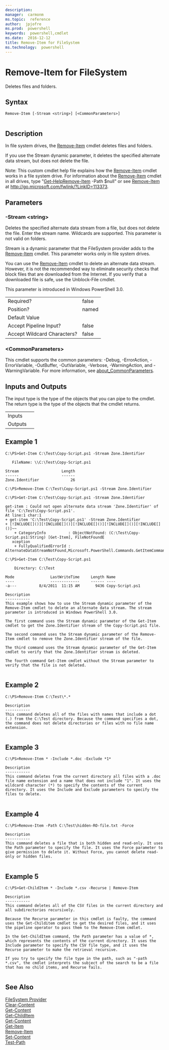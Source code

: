 ```yaml
---
description:  
manager:  carmonm
ms.topic:  reference
author:  jpjofre
ms.prod:  powershell
keywords:  powershell,cmdlet
ms.date:  2016-12-12
title: Remove-Item for FileSystem
ms.technology:  powershell
---
```


# Remove-Item for FileSystem
Deletes files and folders.  
  
## Syntax  
  
```  
Remove-Item [-Stream <string>] [<CommonParameters>]  
  
```  
  
## Description  
 In file system drives, the [Remove-Item](../../../Microsoft.PowerShell.Management/Remove-Item.md) cmdlet deletes files and folders.  
  
 If you use the Stream dynamic parameter, it deletes the specified alternate data stream, but does not delete the file.  
  
 Note: This custom cmdlet help file explains how the [Remove-Item](../../../Microsoft.PowerShell.Management/Remove-Item.md) cmdlet works in a file system drive. For information about the [Remove-Item](../../../Microsoft.PowerShell.Management/Remove-Item.md) cmdlet in all drives, type "[Get-Help](../../Get-Help.md)[Remove-Item](../../../Microsoft.PowerShell.Management/Remove-Item.md) -Path $null" or see [Remove-Item](../../../Microsoft.PowerShell.Management/Remove-Item.md) at http://go.microsoft.com/fwlink/?LinkID=113373.  
  
## Parameters  
  
### -Stream <string\>  
 Deletes the specified alternate data stream from a file, but does not delete the file. Enter the stream name. Wildcards are supported. This parameter is not valid on folders.  
  
 Stream is a dynamic parameter that the FileSystem provider adds to the [Remove-Item](../../../Microsoft.PowerShell.Management/Remove-Item.md) cmdlet. This parameter works only in file system drives.  
  
 You can use the [Remove-Item](../../../Microsoft.PowerShell.Management/Remove-Item.md) cmdlet to delete an alternate data stream. However, it is not the recommended way to eliminate security checks that block files that are downloaded from the Internet. If you verify that a downloaded file is safe, use the Unblock-File cmdlet.  
  
 This parameter is introduced in Windows PowerShell 3.0.  
  
|||  
|-|-|  
|Required?|false|  
|Position?|named|  
|Default Value||  
|Accept Pipeline Input?|false|  
|Accept Wildcard Characters?|false|  
  
### <CommonParameters\>  
 This cmdlet supports the common parameters: -Debug, -ErrorAction, -ErrorVariable, -OutBuffer, -OutVariable,  -Verbose, -WarningAction, and -WarningVariable. For more information, see [about_CommonParameters](../../About/about_CommonParameters.md).  
  
## Inputs and Outputs  
 The input type is the type of the objects that you can pipe to the cmdlet. The return type is the type of the objects that the cmdlet returns.  
  
|||  
|-|-|  
|Inputs||  
|Outputs||  
  
## Example 1  
  
```  
C:\PS>Get-Item C:\Test\Copy-Script.ps1 -Stream Zone.Identifier  
  
   FileName: \\C:\Test\Copy-Script.ps1  
  
Stream                   Length  
------                   ------  
Zone.Identifier              26  
  
C:\PS>Remove-Item C:\Test\Copy-Script.ps1 -Stream Zone.Identifier  
  
C:\PS>Get-Item C:\Test\Copy-Script.ps1 -Stream Zone.Identifier  
  
get-item : Could not open alternate data stream 'Zone.Identifier' of file 'C:\Test\Copy-Script.ps1'.  
At line:1 char:1  
+ get-item 'C:\Test\Copy-Script.ps1' -Stream Zone.Identifier  
+ [!INCLUDE[]()][!INCLUDE[]()][!INCLUDE[]()][!INCLUDE[]()][!INCLUDE[]()]~~  
    + CategoryInfo          : ObjectNotFound: (C:\Test\Copy-Script.ps1:String) [Get-Item], FileNotFoundE  
   xception  
    + FullyQualifiedErrorId : AlternateDataStreamNotFound,Microsoft.PowerShell.Commands.GetItemCommand  
  
C:\PS>Get-Item C:\Test\Copy-Script.ps1  
  
    Directory: C:\Test  
  
Mode                LastWriteTime     Length Name  
----                -------------     ------ ----  
-a---          8/4/2011  11:15 AM       9436 Copy-Script.ps1  
  
Description  
-----------  
This example shows how to use the Stream dynamic parameter of the Remove-Item cmdlet to delete an alternate data stream. The stream parameter is introduced in Windows PowerShell 3.0.  
  
The first command uses the Stream dynamic parameter of the Get-Item cmdlet to get the Zone.Identifier stream of the Copy-Script.ps1 file.   
  
The second command uses the Stream dynamic parameter of the Remove-Item cmdlet to remove the Zone.Identifier stream of the file.  
  
The third command uses the Stream dynamic parameter of the Get-Item cmdlet to verify that the Zone.Identifier stream is deleted.  
  
The fourth command Get-Item cmdlet without the Stream parameter to verify that the file is not deleted.  
  
```  
  
## Example 2  
  
```  
C:\PS>Remove-Item C:\Test\*.*  
  
Description  
-----------  
This command deletes all of the files with names that include a dot (.) from the C:\Test directory. Because the command specifies a dot, the command does not delete directories or files with no file name extension.  
  
```  
  
## Example 3  
  
```  
C:\PS>Remove-Item * -Include *.doc -Exclude *1*  
  
Description  
-----------  
This command deletes from the current directory all files with a .doc file name extension and a name that does not include "1". It uses the wildcard character (*) to specify the contents of the current directory. It uses the Include and Exclude parameters to specify the files to delete.  
  
```  
  
## Example 4  
  
```  
C:\PS>Remove-Item -Path C:\Test\hidden-RO-file.txt -Force  
  
Description  
-----------  
This command deletes a file that is both hidden and read-only. It uses the Path parameter to specify the file. It uses the Force parameter to give permission to delete it. Without Force, you cannot delete read-only or hidden files.  
  
```  
  
## Example 5  
  
```  
C:\PS>Get-ChildItem * -Include *.csv -Recurse | Remove-Item  
  
Description  
-----------  
This command deletes all of the CSV files in the current directory and all subdirectories recursively.  
  
Because the Recurse parameter in this cmdlet is faulty, the command uses the Get-Childitem cmdlet to get the desired files, and it uses the pipeline operator to pass them to the Remove-Item cmdlet.  
  
In the Get-ChildItem command, the Path parameter has a value of *, which represents the contents of the current directory. It uses the Include parameter to specify the CSV file type, and it uses the Recurse parameter to make the retrieval recursive.  
  
If you try to specify the file type in the path, such as "-path *.csv", the cmdlet interprets the subject of the search to be a file that has no child items, and Recurse fails.  
  
```  
  
## See Also  
 [FileSystem Provider](../FileSystem-Provider.md)   
 [Clear-Content](../../../Microsoft.PowerShell.Management/Clear-Content.md)   
 [Get-Content](../../../Microsoft.PowerShell.Management/Get-Content.md)   
 [Get-ChildItem](../../../Microsoft.PowerShell.Management/Get-ChildItem.md)   
 [Get-Content](../../../Microsoft.PowerShell.Management/Get-Content.md)   
 [Get-Item](../../../Microsoft.PowerShell.Management/Get-Item.md)   
 [Remove-Item](../../../Microsoft.PowerShell.Management/Remove-Item.md)   
 [Set-Content](../../../Microsoft.PowerShell.Management/Set-Content.md)   
 [Test-Path](../../../Microsoft.PowerShell.Management/Test-Path.md)

